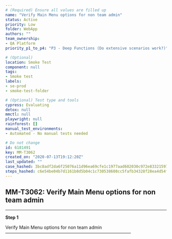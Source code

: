 ```yaml
---
# (Required) Ensure all values are filled up
name: "Verify Main Menu options for non team admin"
status: Active
priority: Low
folder: WebApp
authors: ""
team_ownership: 
- QA Platform
priority_p1_to_p4: "P3 - Deep Functions (Do extensive scenarios work?)"

# (Optional)
location: Smoke Test
component: null
tags: 
- Smoke test
labels: 
- se-prod
- smoke-test-folder

# (Optional) Test type and tools
cypress: Evaluating
detox: null
mmctl: null
playwright: null
rainforest: []
manual_test_environments: 
- Automated - No manual tests needed

# Do not change
id: 6181491
key: MM-T3062
created_on: "2020-07-13T19:12:20Z"
last_updated: ""
case_hashed: 3bc8adf2da6f25076a11d96ea69cfe1c1977aad602030c972e83321597abb4c5741b6c5a2cff26282d13f7b4938b6340
steps_hashed: c6e54be04b7d1161b8d5b04c1c730538608cc5fafb34328f28ea4d54fe7fe927ade6860efaeb5c80986b1feb6b65c22f
---
```


<!-- (Auto-generated) Based on frontmatter's "key" and "name" -->

## MM-T3062: Verify Main Menu options for non team admin

---

**Step 1**

Verify Main Menu options for non team admin\
————————————————————————————
